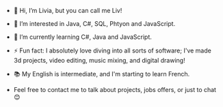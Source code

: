 - 👋 Hi, I’m Livia, but you can call me Liv!
- 👀 I’m interested in Java, C#, SQL, Phtyon and JavaScript.
- 🌱 I’m currently learning C#, Java and JavaScript.
- ⚡ Fun fact: I absolutely love diving into all sorts of software; I've made 3d projects, video editing, music mixing, and digital drawing!
- 📚 My English is intermediate, and I'm starting to learn French.

- Feel free to contact me to talk about projects, jobs offers, or just to chat 😊

<!---
livbz/livbz is a ✨ special ✨ repository because its `README.md` (this file) appears on your GitHub profile.
You can click the Preview link to take a look at your changes.
--->
